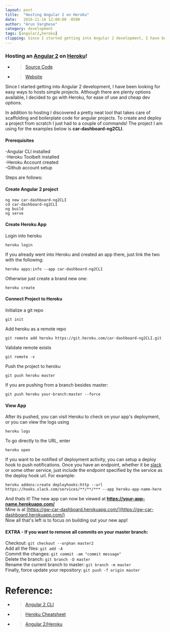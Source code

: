 ```yaml
---
layout: post
title:  "Hosting Angular 2 on Heroku"
date:   2016-11-16 12:00:00 -0500
author: "Arun Varghese"
category: development
tags: [angular2,heroku]
clipping: Since I started getting into Angular 2 development, I have been looking for easy ways to hosts simple projects. Although there are plenty options available, I decided to go with Heroku, for ease of use and cheap dev options. In addition to hosting I discovered a pretty neat tool that takes care of scaffolding and boilerplate code for angular projects. To create and deploy a project from scratch I just had to a couple of commands! The project I am using for the examples below is car-dashboard-ng2CLI... 
---
```


### Hosting an [Angular 2](https://angular.io/) on [Heroku](https://heroku.com/)!

+ > [Source Code](https://github.com/gitwrecked/car-dashboard-ng2CLI)
+ > [Website](https://gw-car-dashboard.herokuapp.com/)

Since I started getting into Angular 2 development, I have been looking for easy ways to hosts simple projects. Although there are plenty options available, I decided to go with Heroku, for ease of use and cheap dev options. 

In addition to hosting I discovered a pretty neat tool that takes care of scaffolding and boilerplate code for angular projects. To create and deploy a project from scratch I just had to a couple of commands! The project I am using for the examples below is **car-dashboard-ng2CLI**. 

#### Prerequisites  
-Angular CLI installed  
-Heroku Toolbelt installed  
-Heroku Account created  
-Github account setup  

Steps are follows:

#### Create Angular 2 project  
```
ng new car-dashboard-ng2CLI
cd car-dashboard-ng2CLI
ng build
ng serve
```

#### Create Heroku App  
Login into heroku  
```
heroku login  
```  
If you already went into Heroku and created an app there, just link the two with the following:  
```
heroku apps:info --app car-dashboard-ng2CLI 
```  
Otherwise just create a brand new one:  
```
heroku create
```

#### Connect Project to Heroku  
Initialize a git repo   
```  
git init  
```  
Add heroku as a remote repo  
```  
git remote add heroku https://git.heroku.com/car-dashboard-ng2CLI.git
```  
Validate remote exists  
```  
git remote -v  
```  
Push the project to heroku  
```  
git push heroku master
```  
If you are pushing from a branch besides master:  
```  
git push heroku your-branch:master --force
```

#### View App  
After its pushed, you can visit Heroku to check on your app's deployment, or you can view the logs using  
```
heroku logs  
```  
To go directly to the URL, enter  
```  
heroku open  
```  
  
If you want to be notified of deployment activity, you can setup a deploy hook to push notifications. Once you have an endpoint, whether it be [slack](https://slack.com/) or some other service, just include the endpoint specified by the service as the deploy hook url. For example:  
```
heroku addons:create deployhooks:http --url https://hooks.slack.com/services/**/**/*** --app heroku-app-name-here
```  

And thats it! The new app can now be viewed at **https://your-app-name.herokuapp.com/**   
Mine is at [https://gw-car-dashboard.herokuapp.com/](https://gw-car-dashboard.herokuapp.com/)  
Now all that's left is to focus on building out your new app!  
  
#### EXTRA - If you want to remove all commits on your master branch:  
Checkout: `git checkout --orphan master2`  
Add all the files: `git add -A`  
Commit the changes: `git commit -am "commit message"`  
Delete the branch: `git branch -D master`  
Rename the current branch to master: `git branch -m master`  
Finally, force update your repository: `git push -f origin master`   

# Reference:
+ >[Angular 2 CLI](https://github.com/angular/angular-cli)  
+ >[Heroku Cheatsheet](http://ruten.ca/2012/02/15/heroku-cheatsheet-useful-heroku-commands-reference/)  
+ >[Angular 2/Heroku](https://www.angularonrails.com/deploy-angular-cli-webpack-project-heroku/)  

